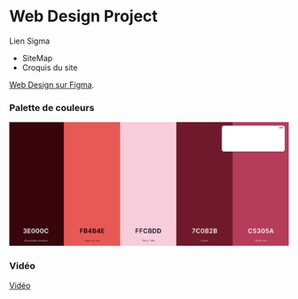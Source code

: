# Web Design Project

Lien Sigma
- SiteMap
- Croquis du site

[Web Design sur Figma](https://www.figma.com/design/060MXIhYV1rACA12JGnDX2/CS2---Web-design?node-id=1-3&node-type=canvas&t=y7YI1J9iK2DpQRjm-0).

### Palette de couleurs
![Color Palette](./media/color%20palette.png)

### Vidéo
[Vidéo](https://youtu.be/uTMFiCxJ3bA)